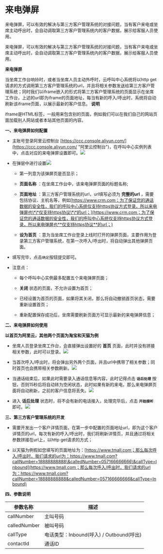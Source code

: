 来电弹屏 
=========================

来电弹屏，可以有效的解决与第三方客户管理系统的对接问题，当有客户来电或坐席主动呼出时，会自动调取第三方客户管理系统内的客户数据，展示给客服人员使用。

来电弹屏，可以有效的解决与第三方客户管理系统的对接问题，当有客户来电或坐席主动呼出时，会自动调取第三方客户管理系统内的客户数据，展示给客服人员使用。

**来电弹屏** 

当坐席工作台响铃时，或者当坐席人员主动外呼时，云呼叫中心系统将以http get请求的方式调用第三方客户管理系统的url，并且将相关参数发送给第三方客户管理系统；同时我们以iframe嵌入的形式将第三方客户管理系统的页面显示在坐席工作台，上述的url即为iframe的页面地址，每当有新的呼入/呼出时，系统将自动刷新该iframe页面，以展示最新的客户信息。
**说明**

iframe是HTML标签，一般用来包含别的页面，例如我们可以在我们自己的网站页面加载别人网站或者本站其他页面的内容。

**一、来电弹屏如何配置** 

* 主账号登录阿里云控制台 [https://ccc.console.aliyun.com/](https://ccc.console.aliyun.com/ "阿里云控制台")，在呼叫中心实例列表中，点击对应的来电弹屏设置即可。![](https://static-aliyun-doc.oss-accelerate.aliyuncs.com/assets/img/zh-CN/9186754161/p244173.png)

  

* 在弹层中进行设置![](https://static-aliyun-doc.oss-accelerate.aliyuncs.com/assets/img/zh-CN/9186754161/p244174.png)

  * 第一列意为该弹屏页是否显示；

    
  
  * **页面名称** ：在坐席工作台中，该来电弹屏页面的标题名称;

    
  
  * **页面地址** ：第三方客户管理系统的url，url填写必须为 **完整的url** ，需要包括协议、主机名等，例如[https://www.crm.com；为了保证您的通话数据的安全性，我们的呼叫中心系统仅支持https协议方式登录，所以来电弹屏也\*\*仅支持https协议\*\*的url；](https://www.crm.com；为了保证您的通话数据的安全性，我们的呼叫中心系统仅支持https协议方式登录，所以来电弹屏也**仅支持https协议**的url；)

    
  
  * **设为首页** ：意为当坐席工作台登录上线时打开的弹屏页面，主要作用为登录第三方客户管理系统，在第一次呼入/呼出时，将自动弹出其他弹屏页面。

    
  

  

* 填写完毕，点击`确定`按钮提交即可。

  

* 注意点：

  * 每个呼叫中心实例最多配置五个来电弹屏页面；

    
  
  * **关闭** 状态的页面，不允许设置为首页；

    
  
  * 已经设置为首页的页面，如果将其关闭，那么将自动撤销首页状态，需要重新设置首页；

    
  
  * 重新配置保存成功后，坐席需要刷新页面方可显示最新的来电弹屏信息；

    
  

  




**二、来电弹屏如何使用** 

**以首页为阿里云，其他两个页面为淘宝和天猫为例** 

* 坐席人员登录坐席工作台，会直接弹出设置好的 **首页** 页面，此时并没有拼接相关参数，此时可以登录。![](https://static-aliyun-doc.oss-accelerate.aliyuncs.com/assets/img/zh-CN/9186754161/p244175.png)

  

* 当首次呼入/呼出时，将会弹出另外两个页面，并且url中携带了相关参数；同时首页也会携带相关参数刷新。![](https://static-aliyun-doc.oss-accelerate.aliyuncs.com/assets/img/zh-CN/9186754161/p244176.gif)

  

* 当通话结束后，如果此时需要录入通话信息等内容，此时记得点击 **`话后处理`** 按钮，否则15秒后将自动转为空闲状态，此时如果有新的来电，那么来电弹屏页面将自动刷新，之前的客户信息将丢失。![](https://static-aliyun-doc.oss-accelerate.aliyuncs.com/assets/img/zh-CN/9186754161/p244177.png)

  

* 进入 **话后处理** 状态时，将不会有新的电话接入，处理完毕后，点击 **`开始接听`** 即可。![](https://static-aliyun-doc.oss-accelerate.aliyuncs.com/assets/img/zh-CN/0286754161/p244178.png)

  




**三、第三方客户管理系统的开发** 

* 需要开发出一个客户详情页面，在第一步中配置的页面地址url，即为这个客户详情页的url，每次有新的呼入/呼出时，我们将刷新详情页，并且通过将相关参数拼接在url上，以http get请求的方式；

  

* 以天猫为例假如您填写的页面地址为：[https://www.tmall.com；那么每次呼入/呼出时，我们请求的url为：https://www.tmall.com?callNumber=18888888888\&calledNumber=057166666666\&callType=Inbound](https://www.tmall.com；那么每次呼入/呼出时，我们请求的url为：https://www.tmall.com?callNumber=18888888888&calledNumber=057166666666&callType=Inbound)

  




**四、参数说明** 


|     参数名称     |               描述                |
|--------------|---------------------------------|
| callNumber   | 主叫号码                            |
| calledNumber | 被叫号码                            |
| callType     | 电话类型：Inbound(呼入) / Outbound(呼出) |
| contactId    | 通话ID                            |


